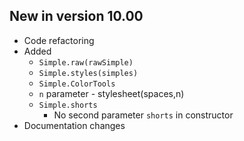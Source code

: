 ## New in version 10.00

* Code refactoring
* Added
  * `Simple.raw(rawSimple)`
  * `Simple.styles(simples)`
  * `Simple.ColorTools`
  * `n` parameter - stylesheet(spaces,n)
  * `Simple.shorts`
    * No second parameter `shorts` in constructor
* Documentation changes
